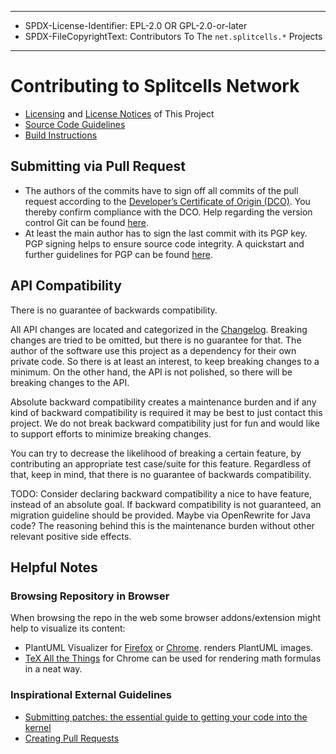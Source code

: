 ----
* SPDX-License-Identifier: EPL-2.0 OR GPL-2.0-or-later
* SPDX-FileCopyrightText: Contributors To The `net.splitcells.*` Projects
----
# Contributing to Splitcells Network
* [Licensing](./LICENSE.md) and [License Notices](./NOTICE.md) of This Project
* [Source Code Guidelines](https://splitcells.net/net/splitcells/network/guidelines/index.html)
* [Build Instructions](https://splitcells.net/net/splitcells/network/BUILD.html)
## Submitting via Pull Request
* The authors of the commits have to sign off all commits of the pull request
  according to the [Developer’s Certificate of Origin (DCO)](src/main/txt/net/splitcells/network/legal/Developer_Certificate_of_Origin.v1.1.txt).
  You thereby confirm compliance with the DCO.
  Help regarding the version control Git can be found
  [here](src/main/md/net/splitcells/network/guidelines/gist/git.md).
* At least the main author has to sign the last commit with its PGP key.
  PGP signing helps to ensure source code integrity.
  A quickstart and further guidelines for PGP can be found
  [here](src/main/md/net/splitcells/network/guidelines/gist/pgp.md).
## API Compatibility
There is no guarantee of backwards compatibility.

All API changes are located and categorized in the [Changelog](https://splitcells.net/net/splitcells/CHANGELOG.global.html).
Breaking changes are tried to be omitted, but there is no guarantee for that.
The author of the software use this project as a dependency for their own
private code.
So there is at least an interest, to keep breaking changes to a minimum.
On the other hand, the API is not polished,
so there will be breaking changes to the API.

Absolute backward compatibility creates a maintenance burden and if any kind
of backward compatibility is required it may be best to just contact this
project.
We do not break backward compatibility just for fun and would like to support
efforts to minimize breaking changes.

You can try to decrease the likelihood of breaking a certain feature,
by contributing an appropriate test case/suite for this feature.
Regardless of that, keep in mind, that there is no guarantee of backwards
compatibility.

TODO: Consider declaring backward compatibility a nice to have feature, instead of an absolute goal.
If backward compatibility is not guaranteed, an migration guideline should be provided.
Maybe via OpenRewrite for Java code?
The reasoning behind this is the maintenance burden without other relevant positive side effects.
## Helpful Notes
### Browsing Repository in Browser
When browsing the repo in the web some browser addons/extension might help
to visualize its content:
* PlantUML Visualizer for [Firefox](https://addons.mozilla.org/en-US/firefox/addon/plantuml-visualizer/)
  or [Chrome](https://chrome.google.com/webstore/detail/plantuml-visualizer/ffaloebcmkogfdkemcekamlmfkkmgkcf).
  renders PlantUML images.
* [TeX All the Things](https://chrome.google.com/webstore/detail/tex-all-the-things/cbimabofgmfdkicghcadidpemeenbffn/)
  for Chrome can be used for rendering math formulas in a neat way.
### Inspirational External Guidelines
* [Submitting patches: the essential guide to getting your code into the kernel](https://www.kernel.org/doc/html/latest/process/submitting-patches.html)
* [Creating Pull Requests](https://www.kernel.org/doc/html/latest/maintainer/pull-requests.html)